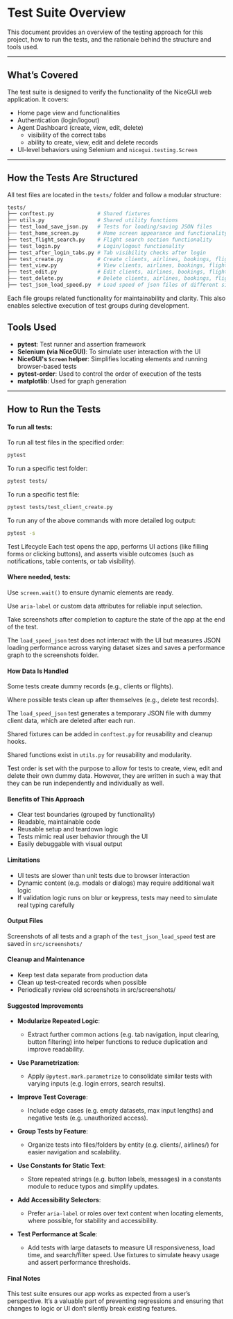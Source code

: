# Test Suite Overview

This document provides an overview of the testing approach for this project, how to run the tests, and the rationale behind the structure and tools used.

---

## What’s Covered

The test suite is designed to verify the functionality of the NiceGUI web application. It covers:

- Home page view and functionalities
- Authentication (login/logout)
- Agent Dashboard (create, view, edit, delete)
  - visibility of the correct tabs
  - ability to create, view, edit and delete records
- UI-level behaviors using Selenium and `nicegui.testing.Screen`

---

## How the Tests Are Structured

All test files are located in the `tests/` folder and follow a modular structure:

```bash
tests/
├── conftest.py              # Shared fixtures
├── utils.py                 # Shared utility functions
├── test_load_save_json.py   # Tests for loading/saving JSON files
├── test_home_screen.py      # Home screen appearance and functionality
├── test_flight_search.py    # Flight search section functionality
├── test_login.py            # Login/logout functionality
├── test_after_login_tabs.py # Tab visibility checks after login
├── test_create.py           # Create clients, airlines, bookings, flights
├── test_view.py             # View clients, airlines, bookings, flights
├── test_edit.py             # Edit clients, airlines, bookings, flights
├── test_delete.py           # Delete clients, airlines, bookings, flights
├── test_json_load_speed.py  # Load speed of json files of different sizes
```
Each file groups related functionality for maintainability and clarity. This also enables selective execution of test groups during development.

## Tools Used

- **pytest**: Test runner and assertion framework
- **Selenium (via NiceGUI)**: To simulate user interaction with the UI
- **NiceGUI's `Screen` helper**: Simplifies locating elements and running browser-based tests
- **pytest-order**: Used to control the order of execution of the tests
- **matplotlib**: Used for graph generation

---

## How to Run the Tests

#### To run all tests:

To run all test files in the specified order:

```bash
pytest
```
To run a specific test folder:

```bash
pytest tests/
```
To run a specific test file:

```bash
pytest tests/test_client_create.py
```

To run any of the above commands with more detailed log output:

```bash
pytest -s
```

Test Lifecycle
Each test opens the app, performs UI actions (like filling forms or clicking buttons), and asserts visible outcomes (such as notifications, table contents, or tab visibility).

#### Where needed, tests:

Use `screen.wait()` to ensure dynamic elements are ready.

Use `aria-label` or custom data attributes for reliable input selection.

Take screenshots after completion to capture the state of the app at the end of the test.

The `load_speed_json` test does not interact with the UI but measures JSON loading performance across varying dataset sizes and saves a performance graph to the screenshots folder.

#### How Data Is Handled
Some tests create dummy records (e.g., clients or flights). 

Where possible tests clean up after themselves (e.g., delete test records).

The `load_speed_json` test generates a temporary JSON file with dummy client data, which are deleted after each run.

Shared fixtures can be added in `conftest.py` for reusability and cleanup hooks.

Shared functions exist in `utils.py` for reusability and modularity.

Test order is set with the purpose to allow for tests to create, view, edit and delete their own dummy data. However, they are written in such a way that they can be run independently and individually as well.

#### Benefits of This Approach
- Clear test boundaries (grouped by functionality)
- Readable, maintainable code
- Reusable setup and teardown logic
- Tests mimic real user behavior through the UI
- Easily debuggable with visual output

#### Limitations
- UI tests are slower than unit tests due to browser interaction
- Dynamic content (e.g. modals or dialogs) may require additional wait logic
- If validation logic runs on blur or keypress, tests may need to simulate real typing carefully

#### Output Files
Screenshots of all tests and a graph of the `test_json_load_speed` test are saved in `src/screenshots/`

#### Cleanup and Maintenance
- Keep test data separate from production data
- Clean up test-created records when possible
- Periodically review old screenshots in src/screenshots/

#### Suggested Improvements
- <strong>Modularize Repeated Logic</strong>:
  - Extract further common actions (e.g. tab navigation, input clearing, button filtering) into helper functions to reduce duplication and improve readability.

- <strong>Use Parametrization</strong>:
  - Apply `@pytest.mark.parametrize` to consolidate similar tests with varying inputs (e.g. login errors, search results).

- <strong>Improve Test Coverage</strong>:
  - Include edge cases (e.g. empty datasets, max input lengths) and negative tests (e.g. unauthorized access).

- <strong>Group Tests by Feature</strong>:
  - Organize tests into files/folders by entity (e.g. clients/, airlines/) for easier navigation and scalability.

- <strong>Use Constants for Static Text</strong>:
  - Store repeated strings (e.g. button labels, messages) in a constants module to reduce typos and simplify updates.

- <strong>Add Accessibility Selectors</strong>:
  - Prefer `aria-label` or roles over text content when locating elements, where possible, for stability and accessibility.

- <strong>Test Performance at Scale</strong>:
  - Add tests with large datasets to measure UI responsiveness, load time, and search/filter speed. Use fixtures to simulate heavy usage and assert performance thresholds.

#### Final Notes
This test suite ensures our app works as expected from a user’s perspective. It’s a valuable part of preventing regressions and ensuring that changes to logic or UI don’t silently break existing features.